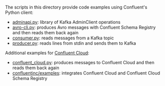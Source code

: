 The scripts in this directory provide code examples using Confluent's Python client:

* [adminapi.py](adminapi.py): library of Kafka AdminClient operations
* [avro-cli.py](avro-cli.py): produces Avro messages with Confluent Schema Registry and then reads them back again 
* [consumer.py](consumer.py): reads messages from a Kafka topic
* [producer.py](producer.py): reads lines from stdin and sends them to Kafka

Additional examples for [Confluent Cloud](https://www.confluent.io/confluent-cloud/):

* [confluent_cloud.py](confluent_cloud.py): produces messages to Confluent Cloud and then reads them back again
* [confluentinc/examples](https://github.com/confluentinc/examples/tree/5.2.1-post/clients/cloud/python): integrates Confluent Cloud and Confluent Cloud Schema Registry
